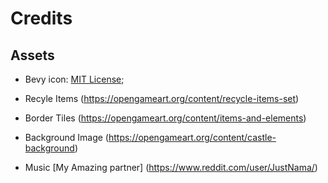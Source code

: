 # Credits

## Assets

* Bevy icon: [MIT License](licenses/Bevy_MIT_License.md);
* Recyle Items (https://opengameart.org/content/recycle-items-set)
* Border Tiles (https://opengameart.org/content/items-and-elements)
* Background Image (https://opengameart.org/content/castle-background)


* Music [My Amazing partner] (https://www.reddit.com/user/JustNama/)
